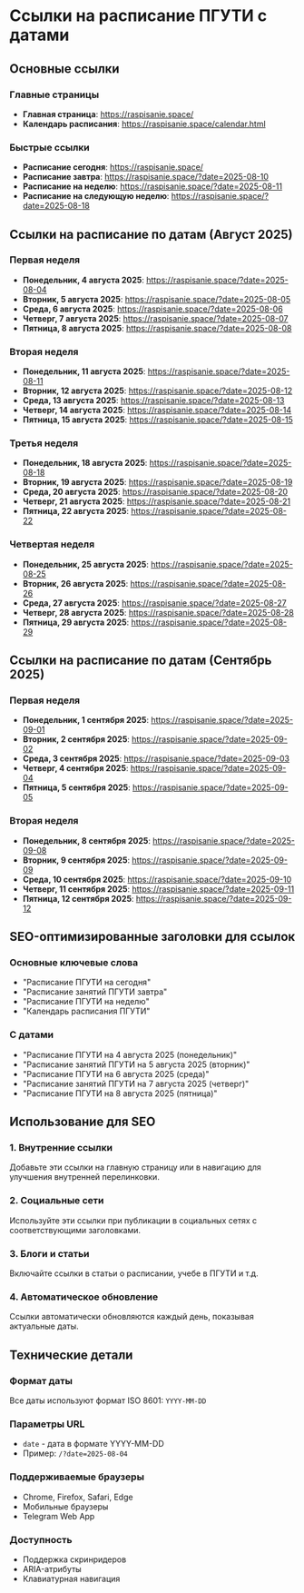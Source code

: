 # Ссылки на расписание ПГУТИ с датами

## Основные ссылки

### Главные страницы
- **Главная страница**: https://raspisanie.space/
- **Календарь расписания**: https://raspisanie.space/calendar.html

### Быстрые ссылки
- **Расписание сегодня**: https://raspisanie.space/
- **Расписание завтра**: https://raspisanie.space/?date=2025-08-10
- **Расписание на неделю**: https://raspisanie.space/?date=2025-08-11
- **Расписание на следующую неделю**: https://raspisanie.space/?date=2025-08-18

## Ссылки на расписание по датам (Август 2025)

### Первая неделя
- **Понедельник, 4 августа 2025**: https://raspisanie.space/?date=2025-08-04
- **Вторник, 5 августа 2025**: https://raspisanie.space/?date=2025-08-05
- **Среда, 6 августа 2025**: https://raspisanie.space/?date=2025-08-06
- **Четверг, 7 августа 2025**: https://raspisanie.space/?date=2025-08-07
- **Пятница, 8 августа 2025**: https://raspisanie.space/?date=2025-08-08

### Вторая неделя
- **Понедельник, 11 августа 2025**: https://raspisanie.space/?date=2025-08-11
- **Вторник, 12 августа 2025**: https://raspisanie.space/?date=2025-08-12
- **Среда, 13 августа 2025**: https://raspisanie.space/?date=2025-08-13
- **Четверг, 14 августа 2025**: https://raspisanie.space/?date=2025-08-14
- **Пятница, 15 августа 2025**: https://raspisanie.space/?date=2025-08-15

### Третья неделя
- **Понедельник, 18 августа 2025**: https://raspisanie.space/?date=2025-08-18
- **Вторник, 19 августа 2025**: https://raspisanie.space/?date=2025-08-19
- **Среда, 20 августа 2025**: https://raspisanie.space/?date=2025-08-20
- **Четверг, 21 августа 2025**: https://raspisanie.space/?date=2025-08-21
- **Пятница, 22 августа 2025**: https://raspisanie.space/?date=2025-08-22

### Четвертая неделя
- **Понедельник, 25 августа 2025**: https://raspisanie.space/?date=2025-08-25
- **Вторник, 26 августа 2025**: https://raspisanie.space/?date=2025-08-26
- **Среда, 27 августа 2025**: https://raspisanie.space/?date=2025-08-27
- **Четверг, 28 августа 2025**: https://raspisanie.space/?date=2025-08-28
- **Пятница, 29 августа 2025**: https://raspisanie.space/?date=2025-08-29

## Ссылки на расписание по датам (Сентябрь 2025)

### Первая неделя
- **Понедельник, 1 сентября 2025**: https://raspisanie.space/?date=2025-09-01
- **Вторник, 2 сентября 2025**: https://raspisanie.space/?date=2025-09-02
- **Среда, 3 сентября 2025**: https://raspisanie.space/?date=2025-09-03
- **Четверг, 4 сентября 2025**: https://raspisanie.space/?date=2025-09-04
- **Пятница, 5 сентября 2025**: https://raspisanie.space/?date=2025-09-05

### Вторая неделя
- **Понедельник, 8 сентября 2025**: https://raspisanie.space/?date=2025-09-08
- **Вторник, 9 сентября 2025**: https://raspisanie.space/?date=2025-09-09
- **Среда, 10 сентября 2025**: https://raspisanie.space/?date=2025-09-10
- **Четверг, 11 сентября 2025**: https://raspisanie.space/?date=2025-09-11
- **Пятница, 12 сентября 2025**: https://raspisanie.space/?date=2025-09-12

## SEO-оптимизированные заголовки для ссылок

### Основные ключевые слова
- "Расписание ПГУТИ на сегодня"
- "Расписание занятий ПГУТИ завтра"
- "Расписание ПГУТИ на неделю"
- "Календарь расписания ПГУТИ"

### С датами
- "Расписание ПГУТИ на 4 августа 2025 (понедельник)"
- "Расписание занятий ПГУТИ на 5 августа 2025 (вторник)"
- "Расписание ПГУТИ на 6 августа 2025 (среда)"
- "Расписание занятий ПГУТИ на 7 августа 2025 (четверг)"
- "Расписание ПГУТИ на 8 августа 2025 (пятница)"

## Использование для SEO

### 1. Внутренние ссылки
Добавьте эти ссылки на главную страницу или в навигацию для улучшения внутренней перелинковки.

### 2. Социальные сети
Используйте эти ссылки при публикации в социальных сетях с соответствующими заголовками.

### 3. Блоги и статьи
Включайте ссылки в статьи о расписании, учебе в ПГУТИ и т.д.

### 4. Автоматическое обновление
Ссылки автоматически обновляются каждый день, показывая актуальные даты.

## Технические детали

### Формат даты
Все даты используют формат ISO 8601: `YYYY-MM-DD`

### Параметры URL
- `date` - дата в формате YYYY-MM-DD
- Пример: `/?date=2025-08-04`

### Поддерживаемые браузеры
- Chrome, Firefox, Safari, Edge
- Мобильные браузеры
- Telegram Web App

### Доступность
- Поддержка скринридеров
- ARIA-атрибуты
- Клавиатурная навигация
